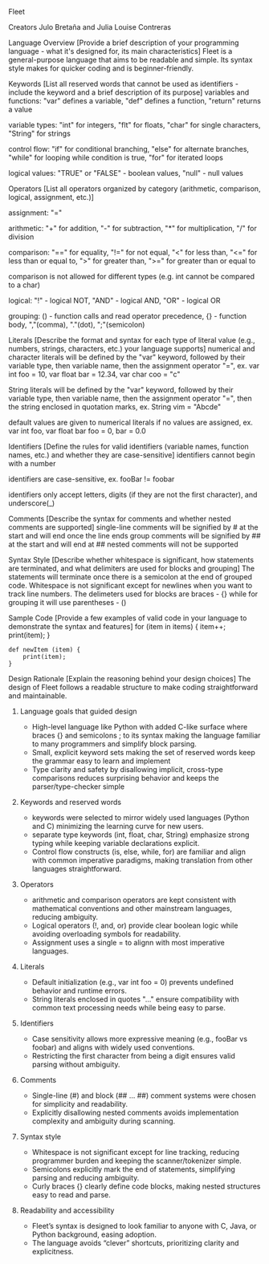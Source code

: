 Fleet

Creators Julo Bretaña and Julia Louise Contreras

Language Overview 
[Provide a brief description of your programming language - what it's designed for, its main characteristics] 
Fleet is a general-purpose language that aims to be readable and simple. Its syntax style makes for quicker coding and is beginner-friendly.

Keywords [List all reserved words that cannot be used as identifiers - include the keyword and a brief description of its purpose] 
variables and functions: "var" defines a variable, "def" defines a function, "return" returns a value

variable types: "int" for integers, 
                "flt" for floats, 
                "char" for single characters, 
                "String" for strings

control flow: "if" for conditional branching, 
              "else" for alternate branches, 
              "while" for looping while condition is true, 
              "for" for iterated loops

logical values: "TRUE" or "FALSE" - boolean values, "null" - null values

Operators 
[List all operators organized by category (arithmetic, comparison, logical, assignment, etc.)] 

assignment: "="

arithmetic: "+" for addition, "-" for subtraction, "*" for multiplication, "/" for division

comparison: "==" for equality, 
            "!=" for not equal, 
            "<" for less than, 
            "<=" for less than or equal to, 
            ">" for greater than, 
            ">=" for greater than or equal to

comparison is not allowed for different types (e.g. int cannot be compared to a char)

logical: "!" - logical NOT, "AND" - logical AND, "OR" - logical OR

grouping: () - function calls and read operator precedence, {} - function body, ","(comma), "."(dot), ";"(semicolon)

Literals 
[Describe the format and syntax for each type of literal value (e.g., numbers, strings, characters, etc.) your language supports] 
numerical and character literals will be defined by the "var" keyword, followed by their variable type, then variable name, then the assignment operator "=", 
ex. var int foo = 10, var float bar = 12.34, var char coo = "c"

String literals will be defined by the "var" keyword, followed by their variable type, then variable name, 
then the assignment operator "=", then the string enclosed in quotation marks, ex. String vim = "Abcde"

default values are given to numerical literals if no values are assigned, ex. var int foo, var float bar foo = 0, bar = 0.0

Identifiers 
[Define the rules for valid identifiers (variable names, function names, etc.) and whether they are case-sensitive] 
identifiers cannot begin with a number

identifiers are case-sensitive, ex. fooBar != foobar

identifiers only accept letters, digits (if they are not the first character), and underscore(_)

Comments
[Describe the syntax for comments and whether nested comments are supported] 
single-line comments will be signified by # at the start and will end once the line ends 
group comments will be signified by ## at the start and will end at ## 
nested comments will not be supported

Syntax Style 
[Describe whether whitespace is significant, how statements are terminated, and what delimiters are used for blocks and grouping]
The statements will terminate once there is a semicolon at the end of grouped code.
Whitespace is not significant except for newlines when you want to track line numbers.
The delimeters used for blocks are braces - {} while for grouping it will use parentheses - ()

Sample Code 
[Provide a few examples of valid code in your language to demonstrate the syntax and features]
    for (item in items) { 
        item++; 
        print(item); 
    }

    def newItem (item) { 
        print(item); 
    }

Design Rationale 
[Explain the reasoning behind your design choices] 
The design of Fleet follows a readable structure to make coding straightforward and maintainable.

1. Language goals that guided design 
   - High-level language like Python with added C-like surface where braces {} and semicolons ; to its syntax making the language familiar to many programmers and simplify block parsing. 
   - Small, explicit keyword sets making the set of reserved words keep the grammar easy to learn and implement 
   - Type clarity and safety by disallowing implicit, cross-type comparisons reduces surprising behavior and keeps the parser/type-checker simple
   
2. Keywords and reserved words
   - keywords were selected to mirror widely used languages (Python and C) minimizing the learning curve for new users.
   - separate type keywords (int, float, char, String) emphasize strong typing while keeping variable declarations explicit. 
   - Control flow constructs (is, else, while, for) are familiar and align with common imperative paradigms, making translation from other languages straightforward.

3. Operators 
   - arithmetic and comparison operators are kept consistent with mathematical conventions and other mainstream languages, reducing ambiguity. 
   - Logical operators (!, and, or) provide clear boolean logic while avoiding overloading symbols for readability. 
   - Assignment uses a single = to alignn with most imperative languages.

4. Literals 
   - Default initialization (e.g., var int foo = 0) prevents undefined behavior and runtime errors. 
   - String literals enclosed in quotes "..." ensure compatibility with common text processing needs while being easy to parse.

5. Identifiers 
   - Case sensitivity allows more expressive meaning (e.g., fooBar vs foobar) and aligns with widely used conventions. 
   - Restricting the first character from being a digit ensures valid parsing without ambiguity.

6. Comments
   - Single-line (#) and block (## ... ##) comment systems were chosen for simplicity and readability.
   - Explicitly disallowing nested comments avoids implementation complexity and ambiguity during scanning.
   
7. Syntax style

   - Whitespace is not significant except for line tracking, reducing programmer burden and keeping the scanner/tokenizer simple.
   - Semicolons explicitly mark the end of statements, simplifying parsing and reducing ambiguity.
   - Curly braces {} clearly define code blocks, making nested structures easy to read and parse.
   
8. Readability and accessibility
   - Fleet’s syntax is designed to look familiar to anyone with C, Java, or Python background, easing adoption.
   - The language avoids “clever” shortcuts, prioritizing clarity and explicitness.
